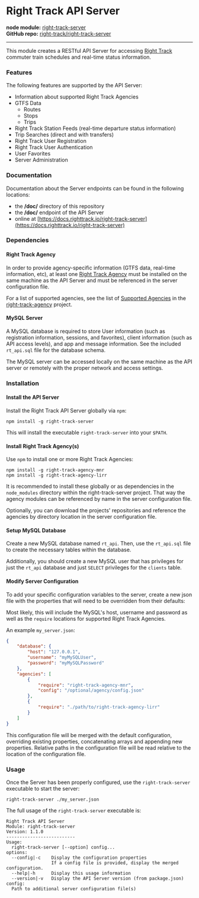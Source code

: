 Right Track API Server
========================

**node module:** [right-track-server](https://www.npmjs.com/package/right-track-server)  
**GitHub repo:** [right-track/right-track-server](https://github.com/right-track/right-track-server)

--- 

This module creates a RESTful API Server for accessing [Right Track](https://github.com/right-track) 
commuter train schedules and real-time status information.


### Features

The following features are supported by the API Server:

- Information about supported Right Track Agencies
- GTFS Data
    - Routes
    - Stops
    - Trips
- Right Track Station Feeds
(real-time departure status information)
- Trip Searches (direct and with transfers)
- Right Track User Registration
- Right Track User Authentication
- User Favorites
- Server Administration


### Documentation

Documentation about the Server endpoints can be found in the following locations:

- the **/doc/** directory of this repository
- the **/doc/** endpoint of the API Server
- online at [https://docs.righttrack.io/right-track-server](https://docs.righttrack.io/right-track-server)


### Dependencies

#### Right Track Agency

In order to provide agency-specific information (GTFS data, real-time information, 
etc), at least one [Right Track Agency](https://github.com/right-track/?q=right-track-agency) 
must be installed on the same machine as the API Server and must be referenced 
in the server configuration file.

For a list of supported agencies, see the list of [Supported Agencies](https://github.com/right-track/right-track-agency#supported-agencies) 
in the [right-track-agency](https://github.com/right-track/right-track-agency) 
project.

#### MySQL Server

A MySQL database is required to store User information (such as registration 
information, sessions, and favorites), client information (such as API access 
levels), and app and message information.  See the included `rt_api.sql` file 
for the database schema.

The MySQL server can be accessed locally on the same machine as the API server 
or remotely with the proper network and access settings.


### Installation

#### Install the API Server

Install the Right Track API Server globally via `npm`:

```shell
npm install -g right-track-server
``` 

This will install the executable `right-track-server` into your `$PATH`.

#### Install Right Track Agency(s)

Use `npm` to install one or more Right Track Agencies:

```shell
npm install -g right-track-agency-mnr
npm install -g right-track-agency-lirr
```

It is recommended to install these globally or as dependencies in the 
`node_modules` directory within the right-track-server project.  That way 
the agency modules can be referenced by name in the server configuration file.

Optionally, you can download the projects' repositories and reference the 
agencies by directory location in the server configuration file.

#### Setup MySQL Database

Create a new MySQL database named `rt_api`.  Then, use the `rt_api.sql` file 
to create the necessary tables within the database.

Additionally, you should create a new MySQL user that has privileges for just 
the `rt_api` database and just `SELECT` privileges for the `clients` table.

#### Modify Server Configuration

To add your specific configuration variables to the server, create a new json 
file with the properties that will need to be overridden from their defaults:

Most likely, this will include the MySQL's host, username and password as well 
as the `require` locations for supported Right Track Agencies.

An example `my_server.json`:
```json
{
    "database": {
        "host": "127.0.0.1",
        "username": "myMySQLUser",
        "password": "myMySQLPassword"
    },
    "agencies": [
        {
            "require": "right-track-agency-mnr",
            "config": "/optional/agency/config.json"
        },
        {
            "require": "./path/to/right-track-agency-lirr"
        }
    ]
}
```

This configuration file will be merged with the default configuration, overriding 
existing properties, concatenating arrays and appending new properties.  Relative 
paths in the configuration file will be read relative to the location of the 
configuration file.

### Usage

Once the Server has been properly configured, use the `right-track-server` 
executable to start the server:

```shell
right-track-server ./my_server.json
```

The full usage of the `right-track-server` executable is:

```shell
Right Track API Server
Module: right-track-server
Version: 1.1.0
--------------------------
Usage:
  right-track-server [--option] config...
options:
  --config|-c    Display the configuration properties
                 If a config file is provided, display the merged configuration.
  --help|-h      Display this usage information
  --version|-v   Display the API Server version (from package.json)
config:
  Path to additional server configuration file(s)
```